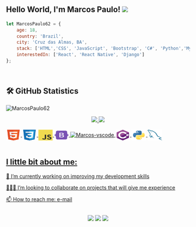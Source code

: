 ## Hello World, I'm Marcos Paulo! <img src=https://github.com/TheDudeThatCode/TheDudeThatCode/blob/master/Assets/Earth.gif width="30">

```javascript
let MarcosPaulo62 = {
    age: 18,
    country: 'Brazil',
    city: 'Cruz das Almas, BA',
    stack: ['HTML','CSS', 'JavaScript', 'Bootstrap', 'C#', 'Python','MySQL'],
    interestedIn: ['React', 'React Native', 'Django']
};
```

<br>

## 🛠️ GitHub Statistics

<p align="left"> <img src="https://komarev.com/ghpvc/?username=MarcosPaulo62&label=Profile%20views&color=0e75b6&style=flat" alt="MarcosPaulo62" /> </p>

<div align="center">
    <a href="https://github.com/MarcosPaulo62">
    <img height = "150em" src = "https://github-readme-stats-eight-theta.vercel.app/api?username=MarcosPaulo62&show_icons=true&theme=tokyonight&include_all_commits=true&count_private=true" />
    <img height = "150em" src = "https://github-readme-stats-eight-theta.vercel.app/api/top-langs/?username=MarcosPaulo62&layout=compact&langs_count=8&theme=tokyonight" />  
</div>

<div style="display: inline_block;"><br> 
    <img align="center" alt="Marcos-HTML" height="30" width="40" src="https://raw.githubusercontent.com/devicons/devicon/master/icons/html5/html5-original.svg">
    <img align="center" alt="Marcos-CSS" height="30" width="40" src="https://raw.githubusercontent.com/devicons/devicon/master/icons/css3/css3-original.svg">
    <img align="center" alt="Marcos-JavaScript" height="30" width="40" src="https://github.com/devicons/devicon/blob/master/icons/javascript/javascript-original.svg">
<!--     <img align="center" alt="Marcos-react" height="30" width="40" src="https://cdn.jsdelivr.net/gh/devicons/devicon/icons/react/react-original.svg"> -->
    <img align="center" alt="Marcos-Bootstrap" height="30" width="40" src="https://github.com/devicons/devicon/blob/master/icons/bootstrap/bootstrap-plain.svg">
    <img align="center" alt="Marcos-vscode" height="30" width="40" src="https://cdn.jsdelivr.net/gh/devicons/devicon/icons/vscode/vscode-original.svg">
    <img align="center" alt="Marcos-Csharp" height="30" width="40" src="https://github.com/devicons/devicon/blob/master/icons/csharp/csharp-original.svg">
    <img align="center" alt="Marcos-Python" height="30" width="40" src="https://raw.githubusercontent.com/devicons/devicon/master/icons/python/python-original.svg">
    <img align="center" alt="Marcos-MySQL" height="30" width="40" src="https://github.com/devicons/devicon/blob/master/icons/mysql/mysql-original.svg">
    
</div>
  
<br>

## I little bit about me:

<p align="left">
    🔭 I’m currently working on improving my development skills
</p>
<p align="left">
    🙋🏻‍♂️ I’m looking to collaborate on projects that will give me experience
</p>
<p align="left">
    📫 <a href = "mailto: marcospaulosc03@gmail.com">How to reach me: e-mail </a>
</p>

##
    
<div align="center" margin-left="20px">
    <a href = "mailto: marcospaulosc03@gmail.com"><img src="https://img.shields.io/badge/-Gmail-%23333?style=for-the-badge&logo=gmail&logoColor=white" target="_blank"></a>
  <a href="https://www.linkedin.com/in/marcos-silva-dev62/" target="_blank"><img src="https://img.shields.io/badge/-LinkedIn-%230077B5?style=for-the-badge&logo=linkedin&logoColor=white" target="_blank"></a>
    <a href="https://www.instagram.com/marcos_sc_03/" target="_blank"><img src="https://img.shields.io/badge/-Instagram-%23E4405F?style=for-the-badge&logo=instagram&logoColor=white" target="_blank"></a>
</div>
